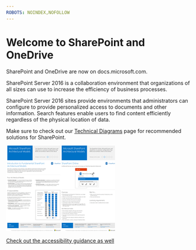 ```yaml
---
ROBOTS: NOINDEX,NOFOLLOW
---
```


# Welcome to SharePoint and OneDrive

SharePoint and OneDrive are now on docs.microsoft.com. 

SharePoint Server 2016 is a collaboration environment that organizations of all sizes can use to increase the efficiency of business processes. 

SharePoint Server 2016 sites provide environments that administrators can configure to provide personalized access to documents and other information. Search features enable users to find content efficiently regardless of the physical location of data.

Make sure to check out our [Technical Diagrams](https://technet.microsoft.com/en-us/library/cc263199(v=office.16).aspx) page for recommended solutions for SharePoint.


![Thumnail for posters](media/testfile.png)

[Check out the accessibility guidance as well](https://technet.microsoft.com/en-us/library/mt790686(v=office.16).aspx)
